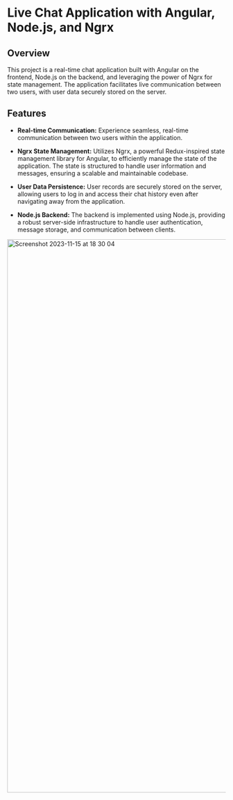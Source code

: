 # Live Chat Application with Angular, Node.js, and Ngrx
## Overview
This project is a real-time chat application built with Angular on the frontend, Node.js on the backend, and leveraging the power of Ngrx for state management. The application facilitates live communication between two users, with user data securely stored on the server.

## Features
* <b>Real-time Communication:</b> Experience seamless, real-time communication between two users within the application.

* <b>Ngrx State Management:</b> Utilizes Ngrx, a powerful Redux-inspired state management library for Angular, to efficiently manage the state of the application. The state is structured to handle user information and messages, ensuring a scalable and maintainable codebase.

* <b>User Data Persistence:</b> User records are securely stored on the server, allowing users to log in and access their chat history even after navigating away from the application.

* <b>Node.js Backend:</b> The backend is implemented using Node.js, providing a robust server-side infrastructure to handle user authentication, message storage, and communication between clients.

<img width="1277" alt="Screenshot 2023-11-15 at 18 30 04" src="https://github.com/LiorAtiya/Live-Chat/assets/22147116/7ca06b3f-e732-4b22-856e-99818a7ff006">
